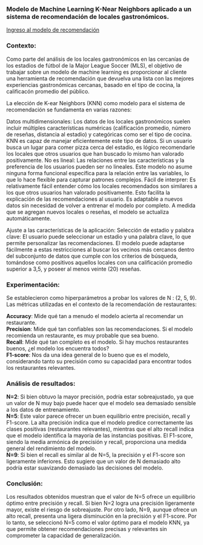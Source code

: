 ### Modelo de Machine Learning K-Near Neighbors aplicado a un sistema de recomendación de locales gastronómicos.

[Ingreso al modelo de recomendación](https://horizon-project-modelo-knn.streamlit.app/)

### Contexto: 
Como parte del análisis de los locales gastronómicos en las cercanías de los estadios de fútbol de la Major League Soccer (MLS), el objetivo de trabajar sobre un modelo de machine learning es proporcionar al cliente una herramienta de recomendación que devuelva una lista con las mejores experiencias gastronómicas cercanas, basado en el tipo de cocina, la calificacón promedio del público.

La elección de K-ear Neighbors (KNN) como modelo para el sistema de recomendación se fundamenta en varias razones:

Datos multidimensionales: Los datos de los locales gastronómicos suelen incluir múltiples características numéricas (calificación promedio, número de reseñas, distancia al estadio) y categóricas como ser el tipo de cocina. KNN es capaz de manejar eficientemente este tipo de datos.
Si un usuario busca un lugar para comer pizza cerca del estadio, es lógico recomendarle los locales que otros usuarios que han buscado lo mismo han valorado positivamente.
No es lineal: Las relaciones entre las características y la preferencia de los usuarios pueden ser no lineales. Este modelo no asume ninguna forma funcional específica para la relación entre las variables, lo que lo hace flexible para capturar patrones complejos.
Fácil de interprer: Es relativamente fácil entender cómo los locales recomendados son similares a los que otros usuarios han valorado positivamente. Esto facilita la explicación de las recomendaciones al usuario.
Es adaptable a nuevos datos sin necesidad de volver a entrenar el modelo por completo. A medida que se agregan nuevos locales o reseñas, el modelo se actualiza automáticamente.

Ajuste a las características de la aplicación:
Selección de estadio y palabra clave: El usuario puede seleccionar un estadio y una palabra clave, lo que permite personalizar las recomendaciones. El modelo puede adaptarse fácilmente a estas restricciones al buscar los vecinos más cercanos dentro del subconjunto de datos que cumple con los criterios de búsqueda, tomándose como positivos aquellos locales con una calificación promedio superior a 3,5, y poseer al menos veinte (20) reseñas.


### Experimentación:
Se establecieron como hiperparámetros a probar los valores de N : (2, 5, 9).
Las métricas utilizadas en el contexto de la recomendación de restaurantes:

**Accuracy**: Mide qué tan a menudo el modelo acierta al recomendar un restaurante.  
**Precision**: Mide qué tan confiables son las recomendaciones. Si el modelo recomienda un restaurante, es muy probable que sea bueno.  
**Recall**: Mide qué tan completo es el modelo. Si hay muchos restaurantes buenos, ¿el modelo los encuentra todos?    
**F1-score**: Nos da una idea general de lo bueno que es el modelo, considerando tanto su precisión como su capacidad para encontrar todos los restaurantes relevantes.  

### Análisis de resultados:
**N=2**: Si bien obtuvo la mayor precisión, podría estar sobreajustado, ya que un valor de N muy bajo puede hacer que el modelo sea demasiado sensible a los datos de entrenamiento.  
**N=5**: Este valor parece ofrecer un buen equilibrio entre precisión, recall y F1-score. La alta precisión indica que el modelo predice correctamente las clases positivas (restaurantes relevantes), mientras que el alto recall indica que el modelo identifica la mayoría de las instancias positivas. El F1-score, siendo la media armónica de precisión y recall, proporciona una medida general del rendimiento del modelo.  
**N=9**: Si bien el recall es similar al de N=5, la precisión y el F1-score son ligeramente inferiores. Esto sugiere que un valor de N demasiado alto podría estar suavizando demasiado las decisiones del modelo.  

### Conclusión:
Los resultados obtenidos muestran que el valor de N=5 ofrece un equilibrio óptimo entre precisión y recall. Si bien N=2 logra una precisión ligeramente mayor, existe el riesgo de sobreajuste. Por otro lado, N=9, aunque ofrece un alto recall, presenta una ligera disminución en la precisión y el F1-score. Por lo tanto, se seleccionó N=5 como el valor óptimo para el modelo KNN, ya que permite obtener recomendaciones precisas y relevantes sin comprometer la capacidad de generalización.

